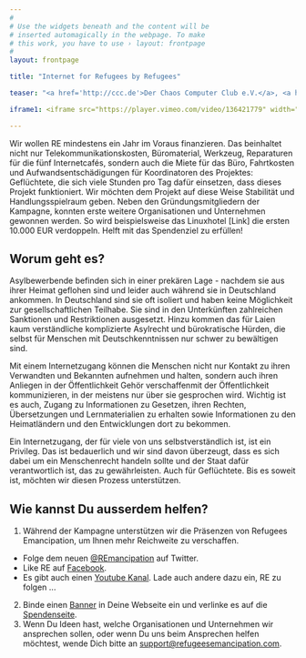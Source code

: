 ```yaml
---
#
# Use the widgets beneath and the content will be
# inserted automagically in the webpage. To make
# this work, you have to use › layout: frontpage
#
layout: frontpage

title: "Internet for Refugees by Refugees"

teaser: "<a href='http://ccc.de'>Der Chaos Computer Club e.V.</a>, <a href='http://berlin.freifunk.net'>Freifunk Berlin</a> und der <a href='http://foerderverein.freie-netzwerke.de'>Förderverein freie Netzwerke e.V.</a> unterstützen <a href='http://refugeesemancipation.com'>Refugees Emancipation</a>, die sich seit Jahren dafür einsetzen, in Geflüchtetenunterkünften Internetcafés einzurichten und Computerkurse zu organisieren. Einige Cafés konnten RE schon aufbauen und dort den Bewohnenden der Unterkünfte die Möglichkeit geben, an Informationen zu gelangen und mit der Außenwelt zu kommunizieren."

iframe1: <iframe src="https://player.vimeo.com/video/136421779" width="500" height="281" frameborder="0" webkitallowfullscreen mozallowfullscreen allowfullscreen></iframe> <p><a href="https://vimeo.com/136421779">Refugees Emancipation Teaser</a> from <a href="https://vimeo.com/resupport">Refugees Emancipation Support</a> on <a href="https://vimeo.com">Vimeo</a>.</p>

---
```


Wir wollen RE mindestens ein Jahr im Voraus finanzieren. Das beinhaltet nicht nur Telekommunikationskosten, Büromaterial, Werkzeug, Reparaturen für die fünf Internetcafés, sondern auch die Miete für das Büro, Fahrtkosten und Aufwandsentschädigungen für Koordinatoren des Projektes: Geflüchtete, die sich viele Stunden pro Tag dafür einsetzen, dass dieses Projekt funktioniert. Wir möchten dem Projekt auf diese Weise Stabilität und Handlungsspielraum geben.
Neben den Gründungsmitgliedern der Kampagne, konnten erste weitere Organisationen und Unternehmen gewonnen werden. So wird beispielsweise das Linuxhotel [Link] die ersten 10.000 EUR verdoppeln. Helft mit das Spendenziel zu erfüllen!


## Worum geht es?

Asylbewerbende befinden sich in einer prekären Lage - nachdem sie aus ihrer Heimat geflohen sind und leider auch während sie in Deutschland ankommen. In Deutschland sind sie oft isoliert und haben keine Möglichkeit zur gesellschaftlichen Teilhabe. Sie sind in den Unterkünften zahlreichen Sanktionen und Restriktionen ausgesetzt. Hinzu kommen das für Laien kaum verständliche komplizierte Asylrecht und bürokratische Hürden, die selbst für Menschen mit Deutschkenntnissen nur schwer zu bewältigen sind.

Mit einem Internetzugang können die Menschen nicht nur Kontakt zu ihren Verwandten und Bekannten aufnehmen und halten, sondern auch ihren Anliegen in der Öffentlichkeit Gehör verschaffenmit der Öffentlichkeit kommunizieren, in der meistens nur über sie gesprochen wird. Wichtig ist es auch, Zugang zu Informationen zu Gesetzen, ihren Rechten, Übersetzungen und Lernmaterialien zu erhalten sowie Informationen zu den Heimatländern und den Entwicklungen dort zu bekommen.

Ein Internetzugang, der für viele von uns selbstverständlich ist, ist ein Privileg. Das ist bedauerlich und wir sind davon überzeugt, dass es sich dabei um ein Menschenrecht handeln sollte und der Staat dafür verantwortlich ist, das zu gewährleisten. Auch für Geflüchtete.
Bis es soweit ist, möchten wir diesen Prozess unterstützen.


## Wie kannst Du ausserdem helfen?
1. Während der Kampagne unterstützen wir die Präsenzen von Refugees Emancipation, um Ihnen mehr Reichweite zu verschaffen.
  * Folge dem neuen [@REmancipation](https://twitter.com/REmancipation) auf Twitter.
  * Like RE auf [Facebook](https://www.facebook.com/Refugees-Emancipation-eV-113121452117611).
  * Es gibt auch einen [Youtube Kanal](https://www.youtube.com/channel/UCCo9tvc5GqL8gpw_KuY5AwA).
  Lade auch andere dazu ein, RE zu folgen ...

2. Binde einen [Banner](http://support.refugeesemancipation.com/assets/downloads/zip/Banner_Support_Refugees_Emancipation.zip) in Deine Webseite ein und verlinke es auf die [Spendenseite](https://www.betterplace.org/de/projects/20601-internetcafes-computerkurse-fur-gefluchtete).
3. Wenn Du Ideen hast, welche Organisationen und Unternehmen wir ansprechen sollen, oder wenn Du uns beim Ansprechen helfen möchtest, wende Dich bitte an <a href="mailto:support@refugeesemancipation.com">support@refugeesemancipation.com</a>.
